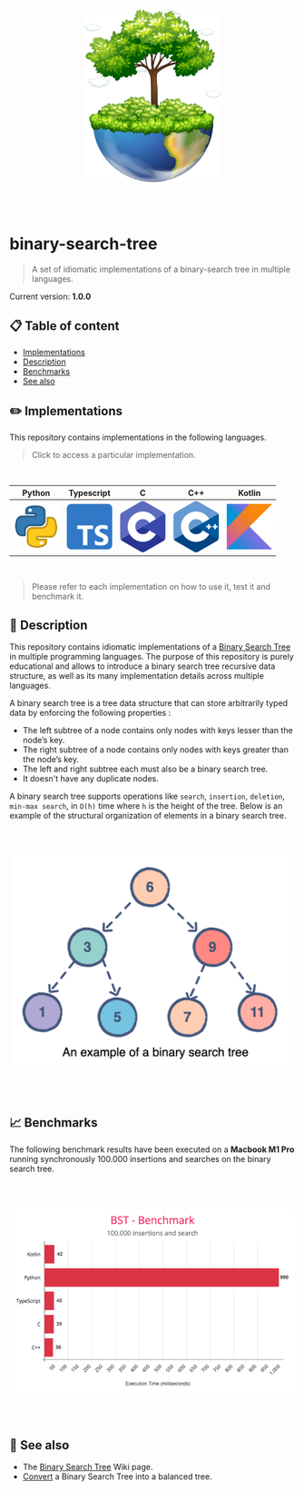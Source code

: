 <br /><br /><br /><br />
<p align="center">
  <img width="240" src="assets/icon.png" />
</p>
<br /><br />

# binary-search-tree
> A set of idiomatic implementations of a binary-search tree in multiple languages.

Current version: **1.0.0**

## 📋 Table of content

- [Implementations](#-implementations)
- [Description](#-description)
- [Benchmarks](#-benchmarks)
- [See also](#-see-also)

## ✏️ Implementations

This repository contains implementations in the following languages.

> Click to access a particular implementation.

<br />
<table align="center">
  <thead>
    <tr>
      <th>Python</th>
      <th>Typescript</th>
      <th>C</th>
      <th>C++</th>
      <th>Kotlin</th>
    </tr>
  </thead>
  <tr>
    <td><a href="src/python"><img width="80" src="assets/python.png" ></a></td>
    <td><a href="src/typescript"><img width="80" src="assets/typescript.png" /></a></td>
    <td><a href="src/c"><img width="80" src="assets/c.png" ></a></td>
    <td><a href="src/c++"><img width="80" src="assets/c++.png" ></a></td>
    <td><a href="src/kotlin"><img width="80" src="assets/kotlin.png" ></a></td>
  </tr>
</table>
<br />

> Please refer to each implementation on how to use it, test it and benchmark it.

## 🔰 Description

This repository contains idiomatic implementations of a [Binary Search Tree](https://en.wikipedia.org/wiki/Binary_search_tree) in multiple programming languages. The purpose of this repository is purely educational and allows to introduce a binary search tree recursive data structure, as well as its many implementation details across multiple languages.

A binary search tree is a tree data structure that can store arbitrarily typed data by enforcing the following properties :

- The left subtree of a node contains only nodes with keys lesser than the node’s key.
- The right subtree of a node contains only nodes with keys greater than the node’s key.
- The left and right subtree each must also be a binary search tree.
- It doesn't have any duplicate nodes.

A binary search tree supports operations like `search`, `insertion`, `deletion`, `min-max search`, in `O(h)` time where `h` is the height of the tree. Below is an example of the structural organization of elements in a binary search tree.

<br /><br />
<p align="center">
  <img width="500" src="assets/bst.png" />
</p>
<br /><br />

## 📈 Benchmarks

The following benchmark results have been executed on a **Macbook M1 Pro** running synchronously 100.000 insertions and searches on the binary search tree.

<br /><br />
<p align="center">
  <img width="700" src="assets/benchmark.png" />
</p>
<br /><br />

## 👀 See also

- The [Binary Search Tree](https://en.wikipedia.org/wiki/Binary_search_tree) Wiki page.
- [Convert](https://www.geeksforgeeks.org/convert-normal-bst-balanced-bst/) a Binary Search Tree into a balanced tree.
